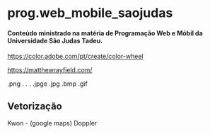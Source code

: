 # prog.web_mobile_saojudas
#### Conteúdo ministrado na matéria de Programação Web e Móbil da Universidade São Judas Tadeu. 

https://color.adobe.com/pt/create/color-wheel

https://matthewrayfield.com/


.png
.
.
.
.jpge
.jpg
.bmp
.gif

## Vetorização
Kwon - (google maps)
Doppler 
